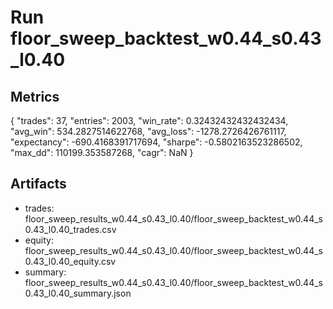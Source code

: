 # Run floor_sweep_backtest_w0.44_s0.43_l0.40

## Metrics
{
  "trades": 37,
  "entries": 2003,
  "win_rate": 0.32432432432432434,
  "avg_win": 534.2827514622768,
  "avg_loss": -1278.2726426761117,
  "expectancy": -690.4168391717694,
  "sharpe": -0.5802163523286502,
  "max_dd": 110199.353587268,
  "cagr": NaN
}

## Artifacts
- trades: floor_sweep_results_w0.44_s0.43_l0.40/floor_sweep_backtest_w0.44_s0.43_l0.40_trades.csv
- equity: floor_sweep_results_w0.44_s0.43_l0.40/floor_sweep_backtest_w0.44_s0.43_l0.40_equity.csv
- summary: floor_sweep_results_w0.44_s0.43_l0.40/floor_sweep_backtest_w0.44_s0.43_l0.40_summary.json